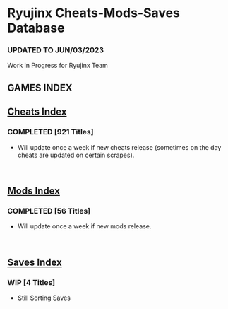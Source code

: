 # Ryujinx Cheats-Mods-Saves Database

### UPDATED TO JUN/03/2023

Work in Progress for Ryujinx Team


## GAMES INDEX

## [Cheats Index](Cheats.md)
### COMPLETED [921 Titles]
- Will update once a week if new cheats release (sometimes on the day cheats are updated on certain scrapes).
</br>

## [Mods Index](Mods.md)
### COMPLETED [56 Titles]
- Will update once a week if new mods release.
</br>

## [Saves Index](Saves.md)
### WIP [4 Titles] 
- Still Sorting Saves

